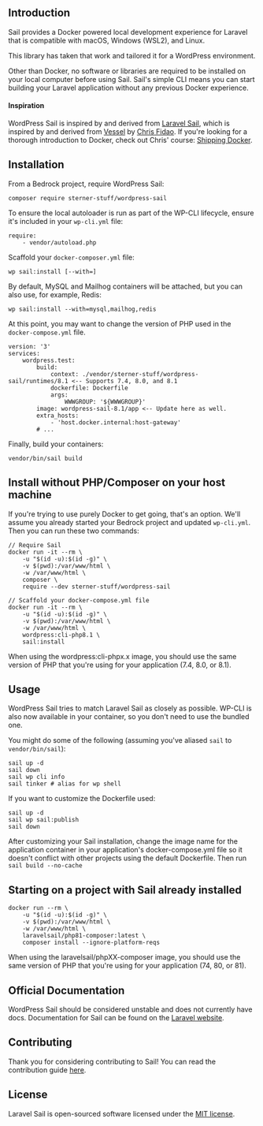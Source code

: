 ## Introduction

Sail provides a Docker powered local development experience for Laravel that is compatible with macOS, Windows (WSL2), and Linux.

This library has taken that work and tailored it for a WordPress environment.

Other than Docker, no software or libraries are required to be installed on your local computer before using Sail. Sail's simple CLI means you can start building your Laravel application without any previous Docker experience.

#### Inspiration

WordPress Sail is inspired by and derived from [Laravel Sail](https://github.com/laravel/sail), which is inspired by and derived from [Vessel](https://github.com/shipping-docker/vessel) by [Chris Fidao](https://github.com/fideloper). If you're looking for a thorough introduction to Docker, check out Chris' course: [Shipping Docker](https://serversforhackers.com/shipping-docker).

## Installation

From a Bedrock project, require WordPress Sail:

```
composer require sterner-stuff/wordpress-sail
```

To ensure the local autoloader is run as part of the WP-CLI lifecycle, ensure it's included in your `wp-cli.yml` file:

```
require:
    - vendor/autoload.php
```

Scaffold your `docker-composer.yml` file:

```
wp sail:install [--with=]
```

By default, MySQL and Mailhog containers will be attached, but you can also use, for example, Redis:

```
wp sail:install --with=mysql,mailhog,redis
```

At this point, you may want to change the version of PHP used in the `docker-compose.yml` file.

```
version: '3'
services:
    wordpress.test:
        build:
            context: ./vendor/sterner-stuff/wordpress-sail/runtimes/8.1 <-- Supports 7.4, 8.0, and 8.1
            dockerfile: Dockerfile
            args:
                WWWGROUP: '${WWWGROUP}'
        image: wordpress-sail-8.1/app <-- Update here as well.
        extra_hosts:
            - 'host.docker.internal:host-gateway'
        # ...
```

Finally, build your containers:

```
vendor/bin/sail build
```

## Install without PHP/Composer on your host machine

If you're trying to use purely Docker to get going, that's an option. We'll assume you already started your Bedrock project and updated `wp-cli.yml`. Then you can run these two commands:

```
// Require Sail
docker run -it --rm \
	-u "$(id -u):$(id -g)" \
	-v $(pwd):/var/www/html \
	-w /var/www/html \
	composer \
	require --dev sterner-stuff/wordpress-sail

// Scaffold your docker-compose.yml file
docker run -it --rm \
	-u "$(id -u):$(id -g)" \
	-v $(pwd):/var/www/html \
	-w /var/www/html \
	wordpress:cli-php8.1 \
	sail:install
```

When using the wordpress:cli-phpx.x image, you should use the same version of PHP that you're using for your application (7.4, 8.0, or 8.1).

## Usage

WordPress Sail tries to match Laravel Sail as closely as possible. WP-CLI is also now available in your container, so you don't need to use the bundled one.

You might do some of the following (assuming you've aliased `sail` to `vendor/bin/sail`):

```
sail up -d
sail down
sail wp cli info
sail tinker # alias for wp shell
```

If you want to customize the Dockerfile used:

```
sail up -d
sail wp sail:publish
sail down
```

After customizing your Sail installation, change the image name for the application container in your application's docker-compose.yml file so it doesn't conflict with other projects using the default Dockerfile. Then run `sail build --no-cache`

## Starting on a project with Sail already installed

```
docker run --rm \
    -u "$(id -u):$(id -g)" \
    -v $(pwd):/var/www/html \
    -w /var/www/html \
    laravelsail/php81-composer:latest \
    composer install --ignore-platform-reqs
```

When using the laravelsail/phpXX-composer image, you should use the same version of PHP that you're using for your application (74, 80, or 81).

## Official Documentation

WordPress Sail should be considered unstable and does not currently have docs. Documentation for Sail can be found on the [Laravel website](https://laravel.com/docs/sail).

## Contributing

Thank you for considering contributing to Sail! You can read the contribution guide [here](.github/CONTRIBUTING.md).

## License

Laravel Sail is open-sourced software licensed under the [MIT license](LICENSE.md).
